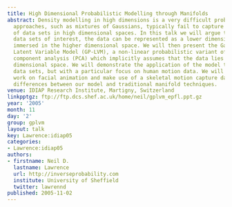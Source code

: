```yaml
---
title: High Dimensional Probabilistic Modelling through Manifolds
abstract: Density modelling in high dimensions is a very difficult problem. Traditional
  approaches, such as mixtures of Gaussians, typically fail to capture the structure
  of data sets in high dimensional spaces. In this talk we will argue that for many
  data sets of interest, the data can be represented as a lower dimensional manifold
  immersed in the higher dimensional space. We will then present the Gaussian Process
  Latent Variable Model (GP-LVM), a non-linear probabilistic variant of principal
  component analysis (PCA) which implicitly assumes that the data lies on a lower
  dimensional space. We will demonstrate the application of the model to a range of
  data sets, but with a particular focus on human motion data. We will show some preliminary
  work on facial animation and make use of a skeletal motion capture data set to illustrate
  differences between our model and traditional manifold techniques.
venue: IDIAP Research Institute, Martigny, Switzerland
linkpptgz: ftp://ftp.dcs.shef.ac.uk/home/neil/gplvm_epfl.ppt.gz
year: '2005'
month: 11
day: '2'
group: gplvm
layout: talk
key: Lawrence:idiap05
categories:
- Lawrence:idiap05
authors:
- firstname: Neil D.
  lastname: Lawrence
  url: http://inverseprobability.com
  institute: University of Sheffield
  twitter: lawrennd
published: 2005-11-02
---
```

